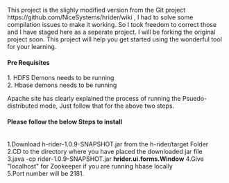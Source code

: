 <p>
This project is the slighly modified version from the Git project 
https://github.com/NiceSystems/hrider/wiki  , I had to solve some compilation issues to make it working.
So I took freedom to correct those and I have staged here as a seperate project. I will be forking the original project soon.
This project will help you get started using the wonderful tool for your learning.
</p>

<p>
<h4>Pre Requisites</h4>
1. HDFS Demons needs to be running<br>
2. Hbase demons needs to be running<br>
<p>
Apache site has clearly explained the process of running the Psuedo-distributed mode, Just follow that for the
above two steps.
</p>

<h4>Please follow the below Steps to install </h4>
<p>
<br>
1.Download h-rider-1.0.9-SNAPSHOT.jar from the h-rider/target Folder<br>
2.CD to the directory where you have placed the downloaded jar file<br>
3.java -cp rider-1.0.9-SNAPSHOT.jar <b>hrider.ui.forms.Window</b>
4.Give "localhost" for Zookeeper if you are running hbase locally<br>
5.Port number will be  2181.
</p>
</p>
